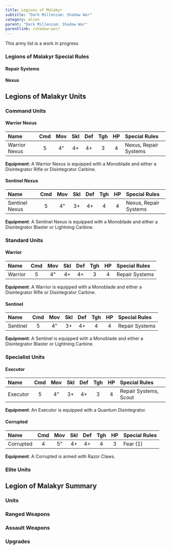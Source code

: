 ```yaml
---
title: Legions of Malakyr
subtitle: "Dark Millenium: Shadow War"
category: alien
parent: "Dark Millenium: Shadow War"
parentlink: /shadow-war/
---
```


This army list is a work in progress

### Legions of Malakyr Special Rules

#### Repair Systems

#### Nexus

## Legions of Malakyr Units

### Command Units

#### Warrior Nexus

| Name               | Cmd | Mov | Skl | Def | Tgh | HP  | Special Rules         | 
| :----------------- | :-: | :-: | :-: | :-: | :-: | :-: | :-------------------- |
| Warrior Nexus      |  5  |  4" |  4+ |  4+ |  3  |  4  | Nexus, Repair Systems |

**Equipment**: A Warrior Nexus is equipped with a Monoblade and either a Disintegrator Rifle or Disintegrator Carbine.

#### Sentinel Nexus

| Name               | Cmd | Mov | Skl | Def | Tgh | HP  | Special Rules         | 
| :----------------- | :-: | :-: | :-: | :-: | :-: | :-: | :-------------------- |
| Sentinel Nexus     |  5  |  4" |  3+ |  4+ |  4  |  4  | Nexus, Repair Systems |

**Equipment**: A Sentinel Nexus is equipped with a Monoblade and either a Disintegrator Blaster or Lightning Carbine.

### Standard Units

#### Warrior

| Name               | Cmd | Mov | Skl | Def | Tgh | HP  | Special Rules         | 
| :----------------- | :-: | :-: | :-: | :-: | :-: | :-: | :-------------------- |
| Warrior            |  5  |  4" |  4+ |  4+ |  3  |  4  | Repair Systems        |

**Equipment**: A Warrior is equipped with a Monoblade and either a Disintegrator Rifle or Disintegrator Carbine.

#### Sentinel

| Name               | Cmd | Mov | Skl | Def | Tgh | HP  | Special Rules         | 
| :----------------- | :-: | :-: | :-: | :-: | :-: | :-: | :-------------------- |
| Sentinel           |  5  |  4" |  3+ |  4+ |  4  |  4  | Repair Systems        |

**Equipment**: A Sentinel is equipped with a Monoblade and either a Disintegrator Blaster or Lightning Carbine.

### Specialist Units

#### Executor

| Name               | Cmd | Mov | Skl | Def | Tgh | HP  | Special Rules          | 
| :----------------- | :-: | :-: | :-: | :-: | :-: | :-: | :--------------------- |
| Executor           |  5  |  4" |  3+ |  4+ |  3  |  4  | Repair Systems, Scout |

**Equipment**: An Executor is equipped with a Quantum Disintegrator.

#### Corrupted

| Name               | Cmd | Mov | Skl | Def | Tgh | HP  | Special Rules          | 
| :----------------- | :-: | :-: | :-: | :-: | :-: | :-: | :--------------------- |
| Corrupted          |  4  |  5" |  4+ |  4+ |  4  |  3  | Fear (1)               |

**Equipment**: A Corrupted is armed with Razor Claws.

### Elite Units

## Legion of Malakyr Summary

### Units

### Ranged Weapons

### Assault Weapons

### Upgrades